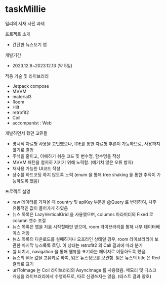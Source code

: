 # taskMillie
밀리의 서재 사전 과제

프로젝트 소개
- 간단한 뉴스보기 앱

개발기간
- 2023.12.9~2023.12.13 (약 5일)

적용 기술 및 라이브러리
- Jetpack compose
- MVVM
- material3
- Room
- Hilt
- retrofit2
- Coil
- accompanist : Web

개발하면서 했던 고민들
- 명시적 자료형 사용을 고민했으나, IDE를 통한 자료형 추론이 가능하므로, 사용하지 않기로 결정
- 주석을 줄이고, 이해하기 쉬운 코드 및 변수명, 함수명을 작성
- MVVM 패턴을 철저히 지키기 위해 노력함. (예기치 않은 오류 방지)
- 재사용 가능한 UI코드 작성
- 상수를 하드코딩 하지 않도록 노력 (enum 을 통해 tree shaking 을 통한 추적이 가능하도록 했음)

프로젝트 설명
- raw 데이터를 가져올 때 country 및 apiKey 부분을 @Query 로 변경하여, 차후 유동적인 값이 들어가게 하였음
- 뉴스 목록은 LazyVerticalGrid 을 사용했으며, columns 파라미터의 Fixed 로 column 갯수 조절
- 뉴스 목록은 앱을 처음 시작할때만 받으며, room 라이브러리를 통해 내부 데이터베이스 저장
- 뉴스 목록의 다운로드를 실패하거나 오프라인 상태일 경우, room 라이브러리에 보관한 마지막 뉴스목록 로딩. 이 상태는 retrofit2 의 Call 결과에 따라 분기
- 셀 터치시, navigation 을 통해 웹뷰를 표기하는 페이지로 이동하도록 했음.
- 뉴스의 title 값을 고유키로 하여, 읽은 뉴스정보를 보관함. 읽은 뉴스의 title 은 Red 컬러로 표기
- urlToImage 는 Coil 라이브러리의 AsyncImage 를 사용했음. 메모리 및 디스크 캐싱을 라이브러리에서 수행하므로, 따로 신경쓰지는 않음. (테스트 결과 양호)
